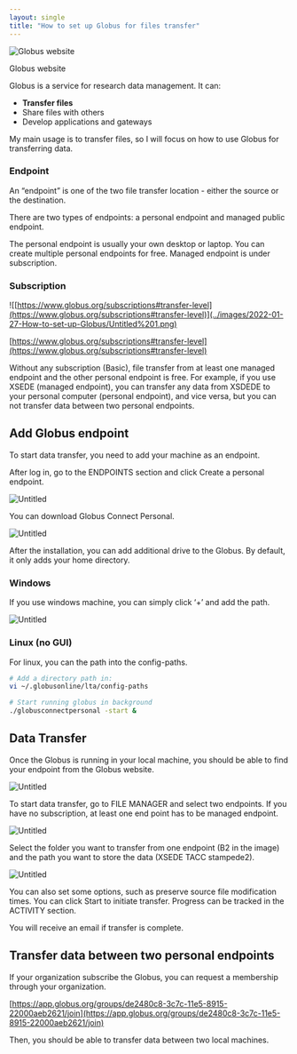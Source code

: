 ```yaml
---
layout: single
title: "How to set up Globus for files transfer"
---
```



![Globus website](../images/2022-01-27-How-to-set-up-Globus/Untitled.png)

Globus website

Globus is a service for research data management. It can:

- **Transfer files**
- Share files with others
- Develop applications and gateways

My main usage is to transfer files, so I will focus on how to use Globus for transferring data.

### Endpoint

An “endpoint” is one of the two file transfer location - either the source or the destination. 

There are two types of endpoints: a personal endpoint and managed public endpoint.

The personal endpoint is usually your own desktop or laptop. You can create multiple personal endpoints for free. Managed endpoint is under subscription. 

### Subscription

![[https://www.globus.org/subscriptions#transfer-level](https://www.globus.org/subscriptions#transfer-level)](../images/2022-01-27-How-to-set-up-Globus/Untitled%201.png)

[https://www.globus.org/subscriptions#transfer-level](https://www.globus.org/subscriptions#transfer-level)

Without any subscription (Basic), file transfer from at least one managed endpoint and the other personal endpoint is free. For example, if you use XSEDE (managed endpoint), you can transfer any data from XSDEDE to your personal computer (personal endpoint), and vice versa, but you can not transfer data between two personal endpoints.

## Add Globus endpoint

To start data transfer, you need to add your machine as an endpoint. 

After log in, go to the ENDPOINTS section and click Create a personal endpoint.

![Untitled](../images/2022-01-27-How-to-set-up-Globus/Untitled%202.png)

You can download Globus Connect Personal.

![Untitled](../images/2022-01-27-How-to-set-up-Globus/Untitled%203.png)

After the installation, you can add additional drive to the Globus. By default, it only adds your home directory.

### Windows

If you use windows machine, you can simply click ‘+’ and add the path.

![Untitled](../images/2022-01-27-How-to-set-up-Globus/Untitled%204.png)

### Linux (no GUI)

For linux, you can the path into the config-paths.

```bash
# Add a directory path in:
vi ~/.globusonline/lta/config-paths

# Start running globus in background
./globusconnectpersonal -start &
```

## Data Transfer

Once the Globus is running in your local machine, you should be able to find your endpoint from the Globus website.

![Untitled](../images/2022-01-27-How-to-set-up-Globus/Untitled%205.png)

To start data transfer, go to FILE MANAGER and select two endpoints. If you have no subscription, at least one end point has to be managed endpoint. 

![Untitled](../images/2022-01-27-How-to-set-up-Globus/Untitled%206.png)

Select the folder you want to transfer from one endpoint (B2 in the image) and the path you want to store the data (XSEDE TACC stampede2). 

![Untitled](../images/2022-01-27-How-to-set-up-Globus/Untitled%207.png)

You can also set some options, such as preserve source file modification times. You can click Start to initiate transfer. Progress can be tracked in the ACTIVITY section.

You will receive an email if transfer is complete. 

## Transfer data between two personal endpoints

If your organization subscribe the Globus, you can request a membership through your organization.

[https://app.globus.org/groups/de2480c8-3c7c-11e5-8915-22000aeb2621/join](https://app.globus.org/groups/de2480c8-3c7c-11e5-8915-22000aeb2621/join)

Then, you should be able to transfer data between two local machines.